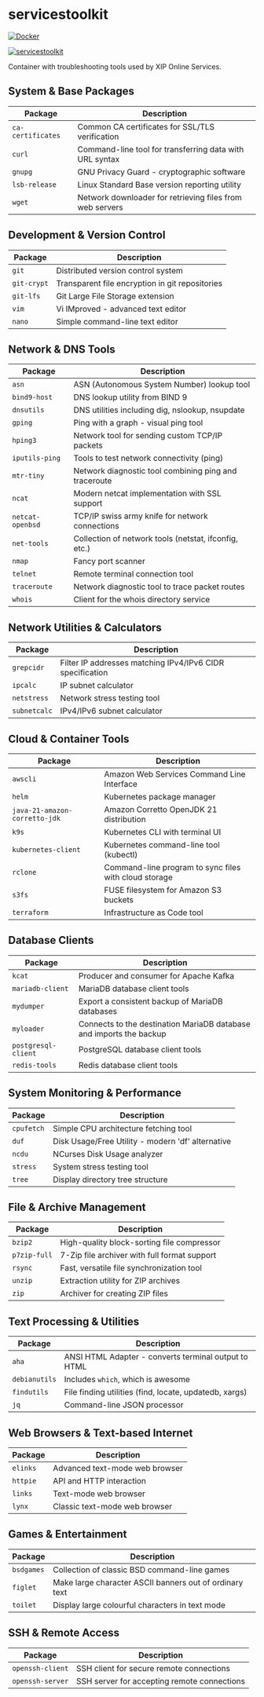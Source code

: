 # servicestoolkit

[![Docker](https://img.shields.io/badge/docker-%230db7ed.svg?style=for-the-badge&logo=docker&logoColor=white)](https://hub.docker.com/r/xipdockeruser/servicestoolkit)

[![servicestoolkit](https://github.com/xip-online-applications/servicestoolkit/actions/workflows/cicd.yml/badge.svg)](https://github.com/xip-online-applications/servicestoolkit/actions/workflows/cicd.yml)

Container with troubleshooting tools used by XIP Online Services.

## System & Base Packages

| Package           | Description                                              |
| ----------------- | -------------------------------------------------------- |
| `ca-certificates` | Common CA certificates for SSL/TLS verification          |
| `curl`            | Command-line tool for transferring data with URL syntax  |
| `gnupg`           | GNU Privacy Guard - cryptographic software               |
| `lsb-release`     | Linux Standard Base version reporting utility            |
| `wget`            | Network downloader for retrieving files from web servers |

## Development & Version Control

| Package     | Description                                     |
| ----------- | ----------------------------------------------- |
| `git`       | Distributed version control system              |
| `git-crypt` | Transparent file encryption in git repositories |
| `git-lfs`   | Git Large File Storage extension                |
| `vim`       | Vi IMproved - advanced text editor              |
| `nano`      | Simple command-line text editor                 |

## Network & DNS Tools

| Package          | Description                                           |
| ---------------- | ----------------------------------------------------- |
| `asn`            | ASN (Autonomous System Number) lookup tool            |
| `bind9-host`     | DNS lookup utility from BIND 9                        |
| `dnsutils`       | DNS utilities including dig, nslookup, nsupdate       |
| `gping`          | Ping with a graph - visual ping tool                  |
| `hping3`         | Network tool for sending custom TCP/IP packets        |
| `iputils-ping`   | Tools to test network connectivity (ping)             |
| `mtr-tiny`       | Network diagnostic tool combining ping and traceroute |
| `ncat`           | Modern netcat implementation with SSL support         |
| `netcat-openbsd` | TCP/IP swiss army knife for network connections       |
| `net-tools`      | Collection of network tools (netstat, ifconfig, etc.) |
| `nmap`           | Fancy port scanner                                    |
| `telnet`         | Remote terminal connection tool                       |
| `traceroute`     | Network diagnostic tool to trace packet routes        |
| `whois`          | Client for the whois directory service                |

## Network Utilities & Calculators

| Package      | Description                                               |
| ------------ | --------------------------------------------------------- |
| `grepcidr`   | Filter IP addresses matching IPv4/IPv6 CIDR specification |
| `ipcalc`     | IP subnet calculator                                      |
| `netstress`  | Network stress testing tool                               |
| `subnetcalc` | IPv4/IPv6 subnet calculator                               |

## Cloud & Container Tools

| Package                       | Description                                           |
| ----------------------------- | ----------------------------------------------------- |
| `awscli`                      | Amazon Web Services Command Line Interface            |
| `helm`                        | Kubernetes package manager                            |
| `java-21-amazon-corretto-jdk` | Amazon Corretto OpenJDK 21 distribution               |
| `k9s`                         | Kubernetes CLI with terminal UI                       |
| `kubernetes-client`           | Kubernetes command-line tool (kubectl)                |
| `rclone`                      | Command-line program to sync files with cloud storage |
| `s3fs`                        | FUSE filesystem for Amazon S3 buckets                 |
| `terraform`                   | Infrastructure as Code tool                           |

## Database Clients

| Package             | Description                                                         |
| ------------------- | ------------------------------------------------------------------- |
| `kcat`              | Producer and consumer for Apache Kafka                              |
| `mariadb-client`    | MariaDB database client tools                                       |
| `mydumper`          | Export a consistent backup of MariaDB databases                     |
| `myloader`          | Connects to the destination MariaDB database and imports the backup |
| `postgresql-client` | PostgreSQL database client tools                                    |
| `redis-tools`       | Redis database client tools                                         |

## System Monitoring & Performance

| Package    | Description                                       |
| ---------- | ------------------------------------------------- |
| `cpufetch` | Simple CPU architecture fetching tool             |
| `duf`      | Disk Usage/Free Utility - modern 'df' alternative |
| `ncdu`     | NCurses Disk Usage analyzer                       |
| `stress`   | System stress testing tool                        |
| `tree`     | Display directory tree structure                  |

## File & Archive Management

| Package      | Description                                  |
| ------------ | -------------------------------------------- |
| `bzip2`      | High-quality block-sorting file compressor   |
| `p7zip-full` | 7-Zip file archiver with full format support |
| `rsync`      | Fast, versatile file synchronization tool    |
| `unzip`      | Extraction utility for ZIP archives          |
| `zip`        | Archiver for creating ZIP files              |

## Text Processing & Utilities

| Package       | Description                                            |
| ------------- | ------------------------------------------------------ |
| `aha`         | ANSI HTML Adapter - converts terminal output to HTML   |
| `debianutils` | Includes `which`, which is awesome                     |
| `findutils`   | File finding utilities (find, locate, updatedb, xargs) |
| `jq`          | Command-line JSON processor                            |

## Web Browsers & Text-based Internet

| Package  | Description                    |
| -------- | ------------------------------ |
| `elinks` | Advanced text-mode web browser |
| `httpie` | API and HTTP interaction       |
| `links`  | Text-mode web browser          |
| `lynx`   | Classic text-mode web browser  |

## Games & Entertainment

| Package    | Description                                             |
| ---------- | ------------------------------------------------------- |
| `bsdgames` | Collection of classic BSD command-line games            |
| `figlet`   | Make large character ASCII banners out of ordinary text |
| `toilet`   | Display large colourful characters in text mode         |

## SSH & Remote Access

| Package          | Description                                 |
| ---------------- | ------------------------------------------- |
| `openssh-client` | SSH client for secure remote connections    |
| `openssh-server` | SSH server for accepting remote connections |
